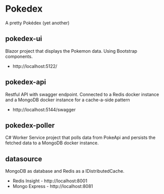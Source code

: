 ﻿# Pokedex

A pretty Pokédex (yet another)

## pokedex-ui

Blazor project that displays the Pokemon data. Using Bootstrap components.
* http://localhost:5122/

## pokedex-api

Restful API with swagger endpoint. Connected to a Redis docker instance and a MongoDB docker instance 
for a cache-a-side pattern
* http://localhost:5144/swagger

## pokedex-poller

C# Worker Service project that polls data from PokeApi and persists the fetched data to a MongoDB docker instance.

## datasource
MongoDB as database and Redis as a IDistributedCache.
* Redis Insight - http://localhost:8001
* Mongo Express - http://localhost:8081


